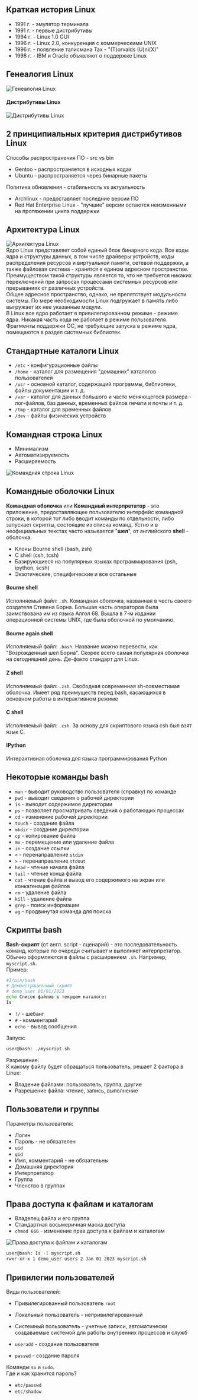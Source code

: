 ## Краткая история Linux
- 1991 г. - эмулятор терминала
- 1991 г. - первые дистрибутивы
- 1994 г. - Linux 1.0 GUI
- 1996 г. - Linux 2.0, конкуренция с коммерческими UNIX
- 1996 г. - появление талисмана Tax - "(T)orvalds (U)ni(X)"
- 1998 г. - IBM и Oracle объявляют о поддержке Linux
## Генеалогия Linux
![Генеалогия Linux](../Pictures/09_01.%20Генеалогия%20Linux.png)  
#### Дистрибутивы Linux
![Дистрибутивы Linux](../Pictures/09_02.%20Дистрибутивы%20Linux.png)
## 2 принципиальных критерия дистрибутивов Linux
Способы распространения ПО - src vs bin  
- Gentoo - распространяется в исходных кодах
- Ubuntu - распространяется через бинарные пакеты
  
Политика обновления - стабильность vs актуальность
- Archlinux - предоставляет последние версии ПО
- Red Hat Enterprise Linux - "лучшие" версии остаются неизменными на протяжении цикла поддержки
## Архитектура Linux
![Архитектура Linux](../Pictures/09_03.%20Архитектура%20Linux.png)  
Ядро Linux представляет собой единый блок бинарного кода. Все коды ядра и структуры данных, в том числе драйверы устройств, коды распределения ресурсов и виртуальной памяти, сетевой поддержки, а также файловая система - хранятся в едином адресном пространстве. Преимуществом такой структуры является то, что не требуется никаких переключений при запросах процессами системных ресурсов или прерываниях от различных устройств.  
Общее адресное пространство, однако, не препятствует модульности системы. По мере необходимости Linux подгружает в память либо выгружает их нее указанные модули.  
В Linux все ядро работает в привилегированном режиме - режиме ядра. Никакая часть кода не работает в режиме пользователя. Фрагменты поддержки ОС, не требующие запуска в режиме ядра, помещаются в раздел системных библиотек.
## Стандартные каталоги Linux
- `/etc` - конфигурационные файлы
- `/home` - каталог для размещения "домашних" каталогов пользователей
- `/usr` - основной каталог, содержащий программы, библиотеки, файлы документации и т. д.
- `/var` - каталог для данных большого и часто меняющегося размера - лог-файлов, баз данных, временных файлов печати и почты и т. д.
- `/tmp` - каталог для временных файлов
- `/dev` - файлы физических устройств
## Командная строка Linux
- Минимализм
- Автоматизируемость
- Расширяемость
  
![Командная строка Linux](../Pictures/09_04.%20Командная%20строка%20Linux.png)
## Командные оболочки Linux
**Командная оболочка** или **Командный интерпретатор** - это приложение, предоставляющее пользователю интерфейс командной строки, в которой тот либо вводит команды по отдельности, либо запускает скрипты, состоящие из списка команд. Устно и в неофициальных текстах часто называется "**шел**", от английского **shell** - оболочка.
- Клоны Bourne shell (bash, zsh)
- С shell (csh, tcsh)
- Базирующиеся на популярных языках программирования (psh, ipython, scsh)
- Экзотические, специфические и все остальные
#### Bourne shell
Исполняемый файл: `.sh`. Командная оболочка, названная в честь своего создателя Стивена Борна. Большая часть операторов была заимствована им из языка Алгол 68. Вышла в 7-м издании операционной системы UNIX, где была оболочкой по умолчанию.
#### Bourne again shell
Исполняемый файл: `.bash`. Название можно перевести, как "Возрожденный шел Борна". Скорее всего самая популярная оболочка на сегодняшний день. Де-факто стандарт для Linux.
#### Z shell
Исполняемый файл: `.zsh`. Свободная современная sh-совместимая оболочка. Имеет ряд преимуществ перед bash, касающихся в основном работы в интерактивном режиме
#### C shell
Исполняемый файл: `.csh`. За основу для скриптового языка csh был взят язык C.
#### IPython
Интерактивная оболочка для языка программирования Python
## Некоторые команды bash
- `man` - выводит руководство пользователя (справку) по команде
- `pwd` - выводит сведения о рабочей директории
- `is` - выводит содержимое директории
- `ps` - позволяет просматривать сведения о работающих процессах
- `cd` - изменение рабочей директории
- `touch` - создание файла
- `mkdir` - создание директории
- `cp` - копирование файла
- `mv` - перемещение или удаление файла
- `in` - создание ссылки
- `<` - перенаправление `stdin` 
- `>` - перенаправление `stdout`
- `head` - чтение начала файла
- `tail` - чтение конца файла
- `cat` - чтение файла и вывод его содержимого на экран или конкатенация файлов
- `rm` - удаление файла
- `kill` - удаление файла
- `grep` - поиск информации
- `ag` - продвинутая команда для поиска
## Скрипты bash
**Bash-скрипт** (от англ. script - сценарий) - это последовательность команд, которые по очереди считывает и выполняет интерпретатор.  
Обычно оформляются в файлы с расширением `.sh`. Например, `myscript.sh`.  
Пример:
```bash
#I/bin/bash
# Демонстрационный скрипт
# demo_user 01/01/2023
echo Список файлов в текущем каталоге:
Is
```
- `!/` - шебанг
- `#` - комментарий
- `echo` - вывод сообщения
  
Запуск:
```bash
user@bash: ./myscript.sh
```
Разрешение:  
К какому файлу будет обращаться пользователь, решает 2 фактора в Linux:
- Владение файлами: пользователь, группа, другие
- Разрешение файла: чтение, запись, выполнение
## Пользователи и группы
Параметры пользователя:
- Логин
- Пароль - не обязателен
- `uid`
- `gid`
- Имя, комментарий - не обязательны
- Домашняя директория
- Интерпретатор
- Группа
- Членство в группах
## Права доступа к файлам и каталогам
- Владелец файла и его группа
- Стандартная восьмеричная маска доступа
- `chmod 666` - изменение прав доступа к файлам и каталогам
  
![Права доступа к файлам и каталогам](09_05.%20Права%20доступа%20к%20файлам%202и%20каталогам.png)
```bash
user@bash: Is -I myscript.sh
rwxr-xr-x 1 demo_user users 2 Jan 01 2023 myscript.sh
```
## Привилегии пользователей
Виды пользователей:
- Привилегированный пользователь `root`
- Локальный пользователь - непривилегированный
- Системный пользователь - учетные записи, автоматически создаваемые системой для работы внутренних процессов и служб
  
- `useradd` - создание пользователя
- `passwd` - создание пароля
  
Команды `su` и `sudo`.  
Где и как хранится пароль?
- `etc/passwd`
- `etc/shadow`